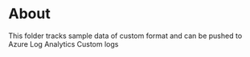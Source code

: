 # About
This folder tracks sample data of custom format and can be pushed to Azure Log Analytics Custom logs
